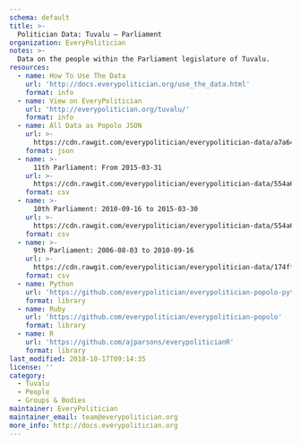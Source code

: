```yaml
---
schema: default
title: >-
  Politician Data: Tuvalu — Parliament
organization: EveryPolitician
notes: >-
  Data on the people within the Parliament legislature of Tuvalu.
resources:
  - name: How To Use The Data
    url: 'http://docs.everypolitician.org/use_the_data.html'
    format: info
  - name: View on EveryPolitician
    url: 'http://everypolitician.org/tuvalu/'
    format: info
  - name: All Data as Popolo JSON
    url: >-
      https://cdn.rawgit.com/everypolitician/everypolitician-data/a7a6408a90b0a1bb614da0ea51e525ab42a89262/data/Tuvalu/Parliament/ep-popolo-v1.0.json
    format: json
  - name: >-
      11th Parliament: From 2015-03-31
    url: >-
      https://cdn.rawgit.com/everypolitician/everypolitician-data/554a6cb306153130ac5558e4c015471d63e57cb7/data/Tuvalu/Parliament/term-11.csv
    format: csv
  - name: >-
      10th Parliament: 2010-09-16 to 2015-03-30
    url: >-
      https://cdn.rawgit.com/everypolitician/everypolitician-data/554a6cb306153130ac5558e4c015471d63e57cb7/data/Tuvalu/Parliament/term-10.csv
    format: csv
  - name: >-
      9th Parliament: 2006-08-03 to 2010-09-16
    url: >-
      https://cdn.rawgit.com/everypolitician/everypolitician-data/174ffa92fc072c779c63217dbfbbd55741b89e28/data/Tuvalu/Parliament/term-9.csv
    format: csv
  - name: Python
    url: 'https://github.com/everypolitician/everypolitician-popolo-python'
    format: library
  - name: Ruby
    url: 'https://github.com/everypolitician/everypolitician-popolo'
    format: library
  - name: R
    url: 'https://github.com/ajparsons/everypoliticianR'
    format: library
last_modified: 2018-10-17T09:14:35
license: ''
category:
  - Tuvalu
  - People
  - Groups & Bodies
maintainer: EveryPolitician
maintainer_email: team@everypolitician.org
more_info: http://docs.everypolitician.org
---
```

